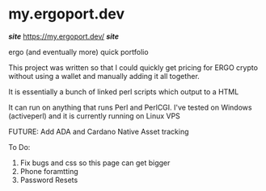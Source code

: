 # my.ergoport.dev

***site***
https://my.ergoport.dev/
***site***

ergo (and eventually more) quick portfolio

This project was written so that I could quickly get pricing for ERGO crypto without using a wallet and manually adding it all together.

It is essentially a bunch of linked perl scripts which output to a HTML

It can run on anything that runs Perl and PerlCGI.
I've tested on Windows (activeperl) and it is currently running on Linux VPS

FUTURE:
Add ADA and Cardano Native Asset tracking


To Do:
1. Fix bugs and css so this page can get bigger
2. Phone foramtting
3. Password Resets

